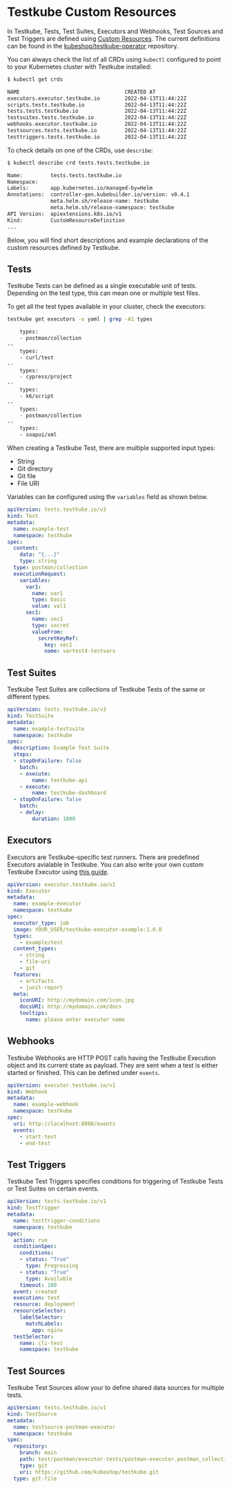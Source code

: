 # Testkube Custom Resources

In Testkube, Tests, Test Suites, Executors and Webhooks, Test Sources and Test Triggers are defined using [Custom Resources](https://kubernetes.io/docs/concepts/extend-kubernetes/api-extension/custom-resources/). The current definitions can be found in the [kubeshop/testkube-operator](https://github.com/kubeshop/testkube-operator/tree/main/config/crd) repository.

You can always check the list of all CRDs using `kubectl` configured to point to your Kubernetes cluster with Testkube installed:

```sh
$ kubectl get crds
```

```sh title="Expected output:"
NAME                                  CREATED AT
executors.executor.testkube.io        2022-04-13T11:44:22Z
scripts.tests.testkube.io             2022-04-13T11:44:22Z
tests.tests.testkube.io               2022-04-13T11:44:22Z
testsuites.tests.testkube.io          2022-04-13T11:44:22Z
webhooks.executor.testkube.io         2022-04-13T11:44:22Z
testsources.tests.testkube.io         2022-04-13T11:44:22Z
testtriggers.tests.testkube.io        2022-04-13T11:44:22Z
```

To check details on one of the CRDs, use `describe`:

```sh
$ kubectl describe crd tests.tests.testkube.io
```

```sh title="Expected output:"
Name:         tests.tests.testkube.io
Namespace:
Labels:       app.kubernetes.io/managed-by=Helm
Annotations:  controller-gen.kubebuilder.io/version: v0.4.1
              meta.helm.sh/release-name: testkube
              meta.helm.sh/release-namespace: testkube
API Version:  apiextensions.k8s.io/v1
Kind:         CustomResourceDefinition
...
```

Below, you will find short descriptions and example declarations of the custom resources defined by Testkube.

## Tests

Testkube Tests can be defined as a single executable unit of tests. Depending on the test type, this can mean one or multiple test files.

To get all the test types available in your cluster, check the executors:

```sh
testkube get executors -o yaml | grep -A1 types
```

```sh title="Expected output:"
    types:
    - postman/collection
--
    types:
    - curl/test
--
    types:
    - cypress/project
--
    types:
    - k6/script
--
    types:
    - postman/collection
--
    types:
    - soapui/xml
```

When creating a Testkube Test, there are multiple supported input types:

- String
- Git directory
- Git file
- File URI

Variables can be configured using the `variables` field as shown below.

```yaml
apiVersion: tests.testkube.io/v3
kind: Test
metadata:
  name: example-test
  namespace: testkube
spec:
  content:
    data: "{...}"
    type: string
  type: postman/collection
  executionRequest:
    variables:
      var1:
        name: var1
        type: basic
        value: val1
      sec1:
        name: sec1
        type: secret
        valueFrom:
          secretKeyRef:
            key: sec1
            name: vartest4-testvars
```

## Test Suites

Testkube Test Suites are collections of Testkube Tests of the same or different types.

```yml
apiVersion: tests.testkube.io/v3
kind: TestSuite
metadata:
  name: example-testsuite
  namespace: testkube
spec:
  description: Example Test Suite
  steps:
  - stopOnFailure: false
    batch:
    - execute:
        name: testkube-api
    - execute:
        name: testkube-dashboard
  - stopOnFailure: false
    batch:
    - delay:
        duration: 1000
```

## Executors

Executors are Testkube-specific test runners. There are predefined Executors avialable in Testkube. You can also write your own custom Testkube Executor using [this guide](http://docs.testkube.io/test-types/container-executor/).

```yaml title="Example:"
apiVersion: executor.testkube.io/v1
kind: Executor
metadata:
  name: example-executor
  namespace: testkube
spec:
  executor_type: job
  image: YOUR_USER/testkube-executor-example:1.0.0
  types:
    - example/test
  content_types:
    - string
    - file-uri
    - git
  features:
    - artifacts
    - junit-report
  meta:
    iconURI: http://mydomain.com/icon.jpg
    docsURI: http://mydomain.com/docs
    tooltips:
      name: please enter executor name
```

## Webhooks

Testkube Webhooks are HTTP POST calls having the Testkube Execution object and its current state as payload. They are sent when a test is either started or finished. This can be defined under `events`.

```yaml
apiVersion: executor.testkube.io/v1
kind: Webhook
metadata:
  name: example-webhook
  namespace: testkube
spec:
  uri: http://localhost:8080/events
  events:
    - start-test
    - end-test
```

## **Test Triggers**

Testkube Test Triggers specifies conditions for triggering of Testkube Tests or Test Suites on certain events.

```yml
apiVersion: tests.testkube.io/v1
kind: TestTrigger
metadata:
  name: testtrigger-conditions
  namespace: testkube
spec:
  action: run
  conditionSpec:
    conditions:
    - status: "True"
      type: Progressing
    - status: "True"
      type: Available
    timeout: 100
  event: created
  execution: test
  resource: deployment
  resourceSelector:
    labelSelector:
      matchLabels:
        app: nginx
  testSelector:
    name: cli-test
    namespace: testkube
```

## **Test Sources**

Testkube Test Sources allow your to define shared data sources for multiple tests.

```yml
apiVersion: tests.testkube.io/v1
kind: TestSource
metadata:
  name: testsource-postman-executor
  namespace: testkube
spec:
  repository:
    branch: main
    path: test/postman/executor-tests/postman-executor.postman_collection.json
    type: git
    uri: https://github.com/kubeshop/testkube.git
  type: git-file
```
